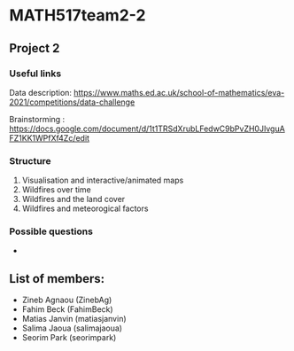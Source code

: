 # MATH517team2-2
## Project 2

### Useful links
Data description: https://www.maths.ed.ac.uk/school-of-mathematics/eva-2021/competitions/data-challenge

Brainstorming : https://docs.google.com/document/d/1t1TRSdXrubLFedwC9bPvZH0JIvguAFZ1KK1WPfXf4Zc/edit

### Structure
1) Visualisation and interactive/animated maps 
2) Wildfires over time 
3) Wildfires and the land cover 
4) Wildfires and meteorogical factors 

### Possible questions
- 

## List of members:
- Zineb Agnaou (ZinebAg)
- Fahim Beck (FahimBeck)
- Matias Janvin (matiasjanvin)
- Salima Jaoua (salimajaoua)
- Seorim Park (seorimpark)
